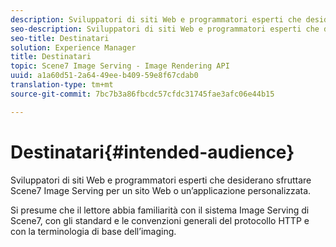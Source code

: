 ```yaml
---
description: Sviluppatori di siti Web e programmatori esperti che desiderano sfruttare Scene7 Image Serving per un sito Web o un’applicazione personalizzata.
seo-description: Sviluppatori di siti Web e programmatori esperti che desiderano sfruttare Scene7 Image Serving per un sito Web o un’applicazione personalizzata.
seo-title: Destinatari
solution: Experience Manager
title: Destinatari
topic: Scene7 Image Serving - Image Rendering API
uuid: a1a60d51-2a64-49ee-b409-59e8f67cdab0
translation-type: tm+mt
source-git-commit: 7bc7b3a86fbcdc57cfdc31745fae3afc06e44b15

---
```



# Destinatari{#intended-audience}

Sviluppatori di siti Web e programmatori esperti che desiderano sfruttare Scene7 Image Serving per un sito Web o un’applicazione personalizzata.

Si presume che il lettore abbia familiarità con il sistema Image Serving di Scene7, con gli standard e le convenzioni generali del protocollo HTTP e con la terminologia di base dell’imaging.
